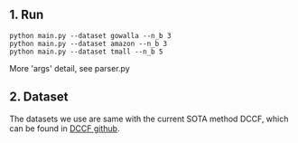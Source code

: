 ## 1. Run

```
python main.py --dataset gowalla --n_b 3
python main.py --dataset amazon --n_b 3
python main.py --dataset tmall --n_b 5
```

More 'args' detail, see parser.py


## 2. Dataset
The datasets we use are same with the current SOTA method DCCF, which can be found in [DCCF github](https://github.com/HKUDS/DCCF).
